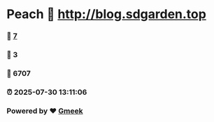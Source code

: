 # Peach :link: http://blog.sdgarden.top 
### :page_facing_up: [7](http://blog.sdgarden.top/tag.html) 
### :speech_balloon: 3 
### :hibiscus: 6707 
### :alarm_clock: 2025-07-30 13:11:06 
### Powered by :heart: [Gmeek](https://github.com/Meekdai/Gmeek)
